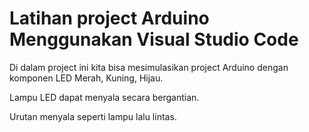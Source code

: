 # Latihan project Arduino Menggunakan Visual Studio Code

Di dalam project ini kita bisa mesimulasikan project Arduino dengan komponen LED Merah, Kuning, Hijau.

Lampu LED dapat menyala secara bergantian.

Urutan menyala seperti lampu lalu lintas.
